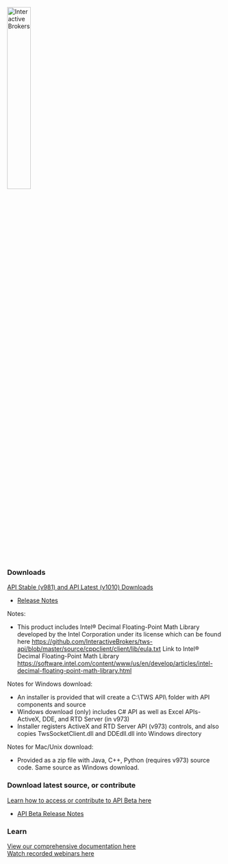 <a href="http://www.interactivebrokers.com/en/main.php" target="_self">
  <img src="https://www.interactivebrokers.com/images/2015/template/logo-ib-ibkr-txtblk.svg" alt="Interactive Brokers" border="0" width="33%"/>
</a>

### Downloads
[API Stable (v981) and API Latest (v1010) Downloads](http://interactivebrokers.github.io/)    
 - [Release Notes](https://www.interactivebrokers.com/en/index.php?f=24356)

Notes:
- This product includes Intel® Decimal Floating-Point Math Library developed by the Intel Corporation under its license which can be found here https://github.com/InteractiveBrokers/tws-api/blob/master/source/cppclient/client/lib/eula.txt
Link to Intel® Decimal Floating-Point Math Library https://software.intel.com/content/www/us/en/develop/articles/intel-decimal-floating-point-math-library.html

Notes for Windows download: 
 - An installer is provided that will create a C:\TWS API\ folder with API components and source
 - Windows download (only) includes C# API as well as Excel APIs- ActiveX, DDE, and RTD Server (in v973)
 - Installer registers ActiveX and RTD Server API (v973) controls, and also copies TwsSocketClient.dll and DDEdll.dll into Windows directory
 
Notes for Mac/Unix download: 
 - Provided as a zip file with Java, C++, Python (requires v973) source code. Same source as Windows download.
 

### Download latest source, or contribute
[Learn how to access or contribute to API Beta here](http://interactivebrokers.github.io/api_software_contribute.html)  
 - [API Beta Release Notes](https://www.interactivebrokers.com/en/index.php?f=5061&nhf=T)

### Learn
[View our comprehensive documentation here](http://interactivebrokers.github.io/tws-api/) <br>
[Watch recorded webinars here](https://www.interactivebrokers.com/en/index.php?f=1350&t=recorded&q=API&p=1)
